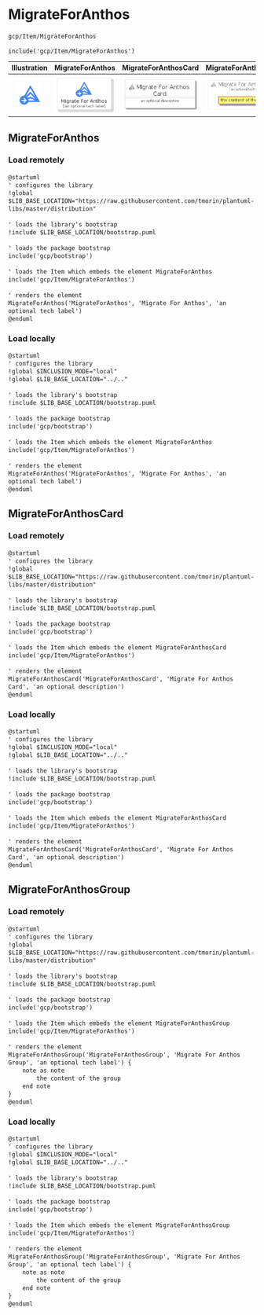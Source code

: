 # MigrateForAnthos


```text
gcp/Item/MigrateForAnthos
```

```text
include('gcp/Item/MigrateForAnthos')
```



| Illustration | MigrateForAnthos | MigrateForAnthosCard | MigrateForAnthosGroup |
| :---: | :---: | :---: | :---: |
| ![illustration for Illustration](../../gcp/Item/MigrateForAnthos.png) | ![illustration for MigrateForAnthos](../../gcp/Item/MigrateForAnthos.Local.png) | ![illustration for MigrateForAnthosCard](../../gcp/Item/MigrateForAnthosCard.Local.png) | ![illustration for MigrateForAnthosGroup](../../gcp/Item/MigrateForAnthosGroup.Local.png) |




## MigrateForAnthos

### Load remotely
```plantuml
@startuml
' configures the library
!global $LIB_BASE_LOCATION="https://raw.githubusercontent.com/tmorin/plantuml-libs/master/distribution"

' loads the library's bootstrap
!include $LIB_BASE_LOCATION/bootstrap.puml

' loads the package bootstrap
include('gcp/bootstrap')

' loads the Item which embeds the element MigrateForAnthos
include('gcp/Item/MigrateForAnthos')

' renders the element
MigrateForAnthos('MigrateForAnthos', 'Migrate For Anthos', 'an optional tech label')
@enduml
```

### Load locally
```plantuml
@startuml
' configures the library
!global $INCLUSION_MODE="local"
!global $LIB_BASE_LOCATION="../.."

' loads the library's bootstrap
!include $LIB_BASE_LOCATION/bootstrap.puml

' loads the package bootstrap
include('gcp/bootstrap')

' loads the Item which embeds the element MigrateForAnthos
include('gcp/Item/MigrateForAnthos')

' renders the element
MigrateForAnthos('MigrateForAnthos', 'Migrate For Anthos', 'an optional tech label')
@enduml
```

## MigrateForAnthosCard

### Load remotely
```plantuml
@startuml
' configures the library
!global $LIB_BASE_LOCATION="https://raw.githubusercontent.com/tmorin/plantuml-libs/master/distribution"

' loads the library's bootstrap
!include $LIB_BASE_LOCATION/bootstrap.puml

' loads the package bootstrap
include('gcp/bootstrap')

' loads the Item which embeds the element MigrateForAnthosCard
include('gcp/Item/MigrateForAnthos')

' renders the element
MigrateForAnthosCard('MigrateForAnthosCard', 'Migrate For Anthos Card', 'an optional description')
@enduml
```

### Load locally
```plantuml
@startuml
' configures the library
!global $INCLUSION_MODE="local"
!global $LIB_BASE_LOCATION="../.."

' loads the library's bootstrap
!include $LIB_BASE_LOCATION/bootstrap.puml

' loads the package bootstrap
include('gcp/bootstrap')

' loads the Item which embeds the element MigrateForAnthosCard
include('gcp/Item/MigrateForAnthos')

' renders the element
MigrateForAnthosCard('MigrateForAnthosCard', 'Migrate For Anthos Card', 'an optional description')
@enduml
```

## MigrateForAnthosGroup

### Load remotely
```plantuml
@startuml
' configures the library
!global $LIB_BASE_LOCATION="https://raw.githubusercontent.com/tmorin/plantuml-libs/master/distribution"

' loads the library's bootstrap
!include $LIB_BASE_LOCATION/bootstrap.puml

' loads the package bootstrap
include('gcp/bootstrap')

' loads the Item which embeds the element MigrateForAnthosGroup
include('gcp/Item/MigrateForAnthos')

' renders the element
MigrateForAnthosGroup('MigrateForAnthosGroup', 'Migrate For Anthos Group', 'an optional tech label') {
    note as note
        the content of the group
    end note
}
@enduml
```

### Load locally
```plantuml
@startuml
' configures the library
!global $INCLUSION_MODE="local"
!global $LIB_BASE_LOCATION="../.."

' loads the library's bootstrap
!include $LIB_BASE_LOCATION/bootstrap.puml

' loads the package bootstrap
include('gcp/bootstrap')

' loads the Item which embeds the element MigrateForAnthosGroup
include('gcp/Item/MigrateForAnthos')

' renders the element
MigrateForAnthosGroup('MigrateForAnthosGroup', 'Migrate For Anthos Group', 'an optional tech label') {
    note as note
        the content of the group
    end note
}
@enduml
```

